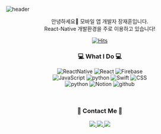 ![header](https://capsule-render.vercel.app/api?type=waving&color=0061EA&height=250&section=header&text=Jaehoon&fontColor=EFF7FF&fontSize=90&)
  

<div align="center">
  안녕하세요👋 모바일 앱 개발자 장재훈입니다. <br>
  React-Native 개발환경을 주로 이용하고 있습니다! <br>

[![Hits](https://hits.seeyoufarm.com/api/count/incr/badge.svg?url=https%3A%2F%2Fgithub.com%2Ftrumanfromkorea&count_bg=%232B83FF&title_bg=%23555555&icon=&icon_color=%23E7E7E7&title=%F0%9F%8C%90+HIT+ME+UP%21&edge_flat=false)](https://hits.seeyoufarm.com)
</div>

<h3 align="center"> 💻 What I Do 💻 </h3>
<p align="center">   
  <img alt="ReactNative" src="https://img.shields.io/badge/-React Native-000?style=flat-square&logo=react&logoColor=45b8d8" />
<img alt="React" src="https://img.shields.io/badge/-React-45b8d8?style=flat-square&logo=react&logoColor=white" />
  <img alt="Firebase" src="https://img.shields.io/badge/Firebase-FFCA28?style=flat-square&logo=firebase&logoColor=black"/>
  
<br>
<img alt="JavaScript" src="http://img.shields.io/badge/-JavaScript-F6DF1C?style=flat-square&logo=javascript&logoColor=black"/>
  <img alt="python" src="https://img.shields.io/badge/-Typescript-3178C6?style=flat-square&logo=Typescript&logoColor=white" />
  <img alt="Swift" src="https://img.shields.io/badge/-Swift-FA7343?style=flat-square&logo=Swift&logoColor=white" />
  <img alt="CSS" src="https://img.shields.io/badge/CSS-1572B6?style=flat-square&logo=CSS3&logoColor=white" />

<br>
  
  <img alt="python" src="https://img.shields.io/badge/-Python-3776AB?style=flat-square&logo=Python&logoColor=white" />
  <img alt="Notion" src="https://img.shields.io/badge/-Notion-000000?style=flat-square&logo=Notion&logoColor=white" />
  <img alt="github" src="https://img.shields.io/badge/-Github-181717?style=flat-square&logo=Github&logoColor=white" />
  

  <br>
  
</p>

<br>

<h3 align="center"> 📩 Contact Me 📩 </h3>
<p align="center">
  <a href="mailto:trumanfromkorea@gmail.com">
    <img src="https://img.shields.io/badge/Gmail-d14836?style=flat-square&logo=Gmail&logoColor=white&link=trumanfromkorea@gmail.com"/>
  </a>
  <a href="https://www.instagram.com/trumanfromkorea/">
    <img src="https://img.shields.io/badge/Instagram-E4405F?style=flat-square&logo=Instagram&logoColor=white&link=https://www.instagram.com/trumanfromkorea/"/>
  </a>
  <a href="https://trumanfromkorea.tistory.com/">
    <img src="https://img.shields.io/badge/Tistory-black?style=flat-square&logo=Tumblr&logoColor=white&link=https://trumanfromkorea.tistory.com/" />
  </a>
</p>
